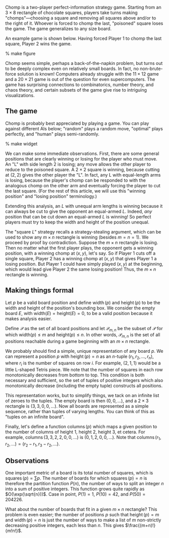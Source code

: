 Chomp is a two-player perfect-information strategy game. Starting from an $3\times 8$ rectangle of chocolate squares, players take turns making "chomps"—choosing a square and removing all squares above and/or to the right of it. Whoever is forced to chomp the last, "poisoned" square loses the game. The game generalizes to any size board.

An example game is shown below. Having forced Player 1 to chomp the last square, Player 2 wins the game.

% make figure

Chomp seems simple, perhaps a back-of-the-napkin problem, but turns out to be deeply complex even on relatively small boards. In fact, no non-brute-force solution is known! Computers already struggle with the $11\times 12$ game and a $20\times 21$ game is out of the question for even supercomputers. The game has surprising connections to combinatorics, number theory, and chaos theory, and certain subsets of the game give rise to intriguing visualizations.

## The game

Chomp is probably best appreciated by playing a game. You can play against different AIs below; "random" plays a random move, "optimal" plays perfectly, and "human" plays semi-randomly.

% make widget

We can make some immediate observations. First, there are some general positions that are clearly winning or losing for the player who must move. An "L" with side length $2$ is losing; any move allows the other player to reduce to the poisoned square. A $2\times 2$ square is winning, because cutting at $(2, 2)$ gives the other player the "L". In fact, any L with equal-length arms is losing, because the player's chomp can be responded to with the analogous chomp on the other arm and eventually forcing the player to cut the last square. (For the rest of this article, we will use this "winning position" and "losing position" terminology.)

Extending this analysis, an $L$ with unequal arm lengths is winning because it can always be cut to give the opponent an equal-armed $L$. Indeed, *any* position that can be cut down an equal-armed $L$ is winning! So perfect players must try to keep the width and height of the position unequal.

The "square $L$" strategy recalls a strategy-stealing argument, which can be used to show any $m\times n$ rectangle is winning (besides $m=n=1$). We proceed by proof by contradiction. Suppose the $m\times n$ rectangle is losing. Then no matter what the first player plays, the opponent gets a winning position, with a winning chomp at $(x,y)$, let's say. So if Player 1 cuts off a single square, Player 2 has a winning chomp at $(x,y)$ that gives Player 1 a losing position. But Player 1 could have simply played $(x,y)$ at the beginning, which would lead give Player 2 the same losing position! Thus, the $m\times n$ rectangle is winning.



## Making things formal

Let $p$ be a valid board position and define $\operatorname{width}(p)$ and $\operatorname{height}(p)$ to be the width and height of the position's bounding box. We consider the empty board $E$, with $\text{width}(E) = \text{height}(E) = 0$, to be a valid position because it makes analysis easier.

Define $\mathcal{P}$ as the set of all board positions and let $\mathcal{P}_{m,n}$ be the subset of $\mathcal{P}$ for which $\text{width}(p)\leq m$ and $\text{height}(p)\leq n$. In other words, $\mathcal{P}_{m,n}$ is the set of all positions reachable during a game beginning with an $m\times n$ rectangle.

We probably should find a simple, unique representation of any board $p$. We can represent a position $p$ with $\operatorname{height}(p)=n$ as an $n$-tuple $\left(r_1, r_2, …, r_n\right)$, where $r_i$ is the number of squares on row $i$. For example, $(2, 1, 1)$ would be a little L-shaped Tetris piece. We note that the number of squares in each row monotonically decreases from bottom to top. This condition is both necessary and sufficient, so the set of tuples of positive integers which also monotonically decrease (including the empty tuple) constructs all positions.

This representation works, but to simplify things, we tack on an infinite list of zeroes to the tuples. The empty board is then $(0, 0, \dots)$, and a $2\times 3$ rectangle is $(3, 3, 0, 0, \dots)$. Now all boards are represented as a simple sequence, rather than tuples of varying lengths. You can think of this as "tuples on an infinite board".

Finally, let's define a function $\operatorname{columns}(p)$ which maps a given position to the number of columns of height $1$, height $2$, height $3$, et cetera. For example, $\operatorname{columns}(3, 3, 2, 2, 0, 0, \dots)$ is $(0, 1, 2, 0, 0, \dots)$. Note that $\operatorname{columns}(r_1, r_2, \dots)=(r_2-r_1, r_3-r_2, \dots)$.

## Observations

One important metric of a board is its total number of squares, which is $\operatorname{squares}(p)=\sum p$. The number of boards for which $\operatorname{squares}(p)=n$ is therefore the partition function $P(n)$, the number of ways to split an integer $n$ into a sum of positive integers. This function grows quite rapidly as $O(\exp(\sqrt{n}))$. Case in point, $P(1)=1$, $P(10)=42$, and $P(50)=204226$.

What about the number of boards that fit in a given $m\times n$ rectangle? This problem is even easier; the number of positions $p$ such that $\operatorname{height}(p)=m$ and $\operatorname{width}(p)=n$ is just the number of ways to make a list of $m$ non-strictly decreasing positive integers, each less than $n$. This gives $\frac{(m+n)!}{m!n!}$.





<!--stackedit_data:
eyJoaXN0b3J5IjpbLTExOTg0MDU1NTRdfQ==
-->